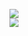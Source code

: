 [![](https://img.shields.io/badge/Made%20With-Github%20Spray-lightgrey.svg?style=for-the-badge&logo=github)](https://github.com/Annihil/github-spray#10938)  
[![](https://i.imgur.com/2DrTn0Z.gif)](https://github.com/Annihil/github-spray)